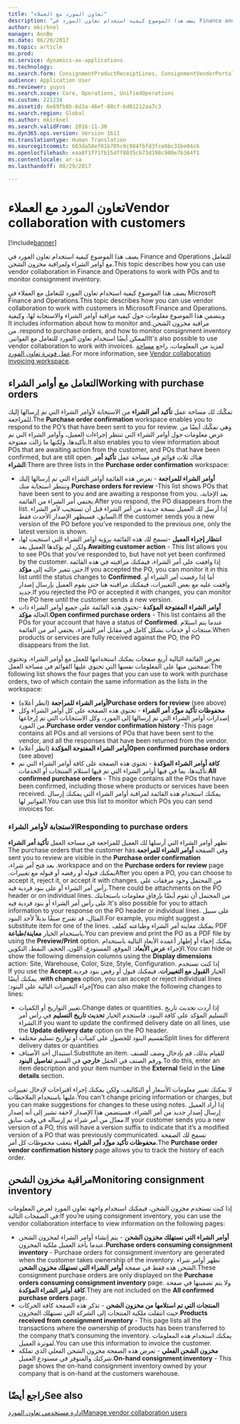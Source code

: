 ```yaml
---
title: "تعاون المورد مع العملاء"
description: "يصف هذا الموضوع كيفية استخدام تعاون المورد في Finance and Operations للتعامل مع أوامر الشراء ولمراقبة مخزون الشحن."
author: mkirknel
manager: AnnBe
ms.date: 06/20/2017
ms.topic: article
ms.prod: 
ms.service: dynamics-ax-applications
ms.technology: 
ms.search.form: ConsignmentProductReceiptLines, ConsignmentVendorPortalOnHand, PurchVendorPortalConfirmedOrders, PurchVendorPortalOriginalOrder, PurchVendorPortalResponsesHistoryList, PurchVendorPortalResponsesPart
audience: Application User
ms.reviewer: yuyus
ms.search.scope: Core, Operations, UnifiedOperations
ms.custom: 221234
ms.assetid: 6e69fb8b-6d3a-46ef-88cf-6d01212aa7c3
ms.search.region: Global
ms.author: mkirknel
ms.search.validFrom: 2016-11-30
ms.dyn365.ops.version: Version 1611
ms.translationtype: Human Translation
ms.sourcegitcommit: 663da58ef01b705c0c984fbfd3fce8bc31be04c6
ms.openlocfilehash: eaa8f1f71fb15dff8035cb73d198c980e7b364f1
ms.contentlocale: ar-sa
ms.lasthandoff: 08/29/2017

---
```


# <a name="vendor-collaboration-with-customers"></a><span data-ttu-id="604ae-103">تعاون المورد مع العملاء</span><span class="sxs-lookup"><span data-stu-id="604ae-103">Vendor collaboration with customers</span></span>

[!include[banner](../includes/banner.md)]


<span data-ttu-id="604ae-104">يصف هذا الموضوع كيفية استخدام تعاون المورد في Finance and Operations للتعامل مع أوامر الشراء ولمراقبة مخزون الشحن.</span><span class="sxs-lookup"><span data-stu-id="604ae-104">This topic describes how you can use vendor collaboration in Finance and Operations to work with POs and to monitor consignment inventory.</span></span>

<span data-ttu-id="604ae-105">يصف هذا الموضوع كيفية استخدام تعاون المورد للتعامل مع العملاء في Microsoft Finance and Operations.</span><span class="sxs-lookup"><span data-stu-id="604ae-105">This topic describes how you can use vendor collaboration to work with customers in Microsoft Finance and Operations.</span></span> <span data-ttu-id="604ae-106">‏‫ويتضمن هذا الموضوع معلومات حول كيفية مراقبة أوامر الشراء والاستجابة لها، وكيفية مراقبة مخزون الشحن.</span><span class="sxs-lookup"><span data-stu-id="604ae-106">It includes information about how to monitor and respond to purchase orders, and how to monitor consignment inventory.</span></span> <span data-ttu-id="604ae-107">من الممكن أيضًا استخدام تعاون المورد للتعامل مع الفواتير.‬</span><span class="sxs-lookup"><span data-stu-id="604ae-107">It's also possible to use vendor collaboration to work with invoices.</span></span> <span data-ttu-id="604ae-108">لمزيد من المعلومات، راجع [مساحة عمل فوترة تعاون المورد](/dynamics365/unified-operations/financials/accounts-payable/vendor-portal-invoicing-workspace).</span><span class="sxs-lookup"><span data-stu-id="604ae-108">For more information, see [Vendor collaboration invoicing workspace](/dynamics365/unified-operations/financials/accounts-payable/vendor-portal-invoicing-workspace).</span></span>

## <a name="working-with-purchase-orders"></a><span data-ttu-id="604ae-109">التعامل مع أوامر الشراء</span><span class="sxs-lookup"><span data-stu-id="604ae-109">Working with purchase orders</span></span>
<span data-ttu-id="604ae-110">تمكّنك لك مساحة عمل **تأكيد أمر الشراء** من الاستجابة لأوامر الشراء التي تم إرسالها إليك للمراجعة.</span><span class="sxs-lookup"><span data-stu-id="604ae-110">The **Purchase order confirmation** workspace enables you to respond to the PO’s that have been sent to you for review.</span></span> <span data-ttu-id="604ae-111">وهي تمكّنك أيضًا من عرض معلومات حول أوامر الشراء التي تنتظر إجراءات العميل، وأوامر الشراء التي تم تأكيدها، ولكنها ما زالت مفتوحة.</span><span class="sxs-lookup"><span data-stu-id="604ae-111">It also enables you to view information about POs that are awaiting action from the customer, and POs that have been confirmed, but are still open.</span></span> <span data-ttu-id="604ae-112">هناك ثلاث قوائم في مساحة عمل **تأكيد أمر الشراء**:</span><span class="sxs-lookup"><span data-stu-id="604ae-112">There are three lists in the **Purchase order confirmation** workspace:</span></span>

-   <span data-ttu-id="604ae-113">**أوامر الشراء للمراجعة** - تعرض هذه القائمة أوامر الشراء التي تم إرسالها إليك وتنتظر استجابة منك.</span><span class="sxs-lookup"><span data-stu-id="604ae-113">**Purchase orders for review** -This list shows POs that have been sent to you and are awaiting a response from you.</span></span> <span data-ttu-id="604ae-114">بعد الإجابة، يختفي أمر الشراء من القائمة.</span><span class="sxs-lookup"><span data-stu-id="604ae-114">After you respond, the PO disappears from the list.</span></span> <span data-ttu-id="604ae-115">إذا أرسل لك العميل نسخة جديدة من أمر الشراء قبل أن تستجيب لأمر الشراء السابق، فسيظهر الإصدار الأحدث فقط.</span><span class="sxs-lookup"><span data-stu-id="604ae-115">If the customer sends you a new version of the PO before you’ve responded to the previous one, only the latest version is shown.</span></span>
-   <span data-ttu-id="604ae-116">**انتظار إجراء العميل‬** -تسمح لك هذه القائمة برؤية أوامر الشراء التي استجبت لها، ولكن لم يؤكدها العميل بعد.</span><span class="sxs-lookup"><span data-stu-id="604ae-116">**Awaiting customer action** - This list allows you to see POs that you’ve responded to, but have not yet been confirmed by the customer.</span></span> <span data-ttu-id="604ae-117">إذا وافقت على أمر الشراء، فيمكنك مراقبته في هذه القائمة حتى تتغير حالته إلى **مؤكد**.</span><span class="sxs-lookup"><span data-stu-id="604ae-117">If you accepted the PO, you can monitor it in this list until the status changes to **Confirmed**.</span></span> <span data-ttu-id="604ae-118">أما إذا رفضت أمر الشراء أو وافقت عليه مع بعض التغييرات، فيمكنك مراقبته هنا حتى يقوم العميل بإرسال إصدار جديد.</span><span class="sxs-lookup"><span data-stu-id="604ae-118">If you rejected the PO or accepted it with changes, you can monitor the PO here until the customer sends a new version.</span></span>
-   <span data-ttu-id="604ae-119">**أوامر الشراء المفتوحة المؤكدة** -تحتوي هذه القائمة على جميع أوامر الشراء ذات الحالة **مؤكد**.</span><span class="sxs-lookup"><span data-stu-id="604ae-119">**Open confirmed purchase orders** - This list contains all the POs for your account that have a status of **Confirmed**.</span></span> <span data-ttu-id="604ae-120">عندما يتم استلام منتجات أو خدمات بشكل كامل في مقابل أمر الشراء، يختفي أمر من القائمة.</span><span class="sxs-lookup"><span data-stu-id="604ae-120">When products or services are fully received against the PO, the PO disappears from the list.</span></span>

<span data-ttu-id="604ae-121">تعرض القائمة التالية أربع صفحات يمكنك استخدامها للعمل مع أوامر الشراء، وتحتوي صفحتين منها على المعلومات نفسها التي تحتوي عليها القوائم في مساحة العمل:</span><span class="sxs-lookup"><span data-stu-id="604ae-121">The following list shows the four pages that you can use to work with purchase orders, two of which contain the same information as the lists in the workspace:</span></span>

-   <span data-ttu-id="604ae-122">**أوامر الشراء للمراجعة** (انظر أعلاه)</span><span class="sxs-lookup"><span data-stu-id="604ae-122">**Purchase orders for review** (see above)</span></span>
-   <span data-ttu-id="604ae-123">**محفوظات تأكيد مورِّد أمر الشراء** - تحتوي هذه الصفحة على كل أوامر الشراء وكل إصدارات أوامر الشراء التي تم إرسالها إلى المورد، وكل الاستجابات التي تم إرجاعها من المورد.</span><span class="sxs-lookup"><span data-stu-id="604ae-123">**Purchase order vendor confirmation history** -This page contains all POs and all versions of POs that have been sent to the vendor, and all the responses that have been returned from the vendor.</span></span>
-   <span data-ttu-id="604ae-124">**أوامر الشراء المفتوحة المؤكدة** (انظر أعلاه)</span><span class="sxs-lookup"><span data-stu-id="604ae-124">**Open confirmed purchase orders** (see above)</span></span>
-   <span data-ttu-id="604ae-125">**كافة أوامر الشراء المؤكدة‬** - تحتوي هذه الصفحة على كافة أوامر الشراء التي تم تأكيدها، بما في فيها أوامر الشراء التي تم فيها استلام المنتجات أو الخدمات.</span><span class="sxs-lookup"><span data-stu-id="604ae-125">**All confirmed purchase orders** - This page contains all the POs that have been confirmed, including those where products or services have been received.</span></span> <span data-ttu-id="604ae-126">يمكنك استخدام هذه القائمة لمراقبة أوامر الشراء التي يمكنك إرسال الفواتير لها.</span><span class="sxs-lookup"><span data-stu-id="604ae-126">You can use this list to monitor which POs you can send invoices for.</span></span>

### <a name="responding-to-purchase-orders"></a><span data-ttu-id="604ae-127">الاستجابة لأوامر الشراء</span><span class="sxs-lookup"><span data-stu-id="604ae-127">Responding to purchase orders</span></span>

<span data-ttu-id="604ae-128">‏‫تظهر أوامر الشراء التي أرسلها لك العميل للمراجعة في مساحة العمل **تأكيد أمر الشراء** وفي الصفحة **أوامر الشراء للمراجعة‬‬‏‫**.</span><span class="sxs-lookup"><span data-stu-id="604ae-128">The purchase orders that the customer has sent you to review are visible in the **Purchase order confirmation** workspace and on the **Purchase orders for review** page.</span></span> <span data-ttu-id="604ae-129">بعد فتح أمر شراء، يمكنك قبوله أو رفضه أو قبوله مع تغييرات.‬</span><span class="sxs-lookup"><span data-stu-id="604ae-129">After you open a PO, you can choose to accept it, reject it, or accept it with changes.</span></span> <span data-ttu-id="604ae-130">من المحتمل وجود مرفقات على رأس أمر الشراء أو على بنود فردية فيه.</span><span class="sxs-lookup"><span data-stu-id="604ae-130">There could be attachments on the PO header or on individual lines.</span></span> <span data-ttu-id="604ae-131">من المحتمل أن تقوم أيضًا بإرفاق معلومات باستجابتك على رأس أمر الشراء أو بنود فردية فيه.</span><span class="sxs-lookup"><span data-stu-id="604ae-131">It's also possible for you to attach information to your response on the PO header or individual lines.</span></span> <span data-ttu-id="604ae-132">على سبيل المثال، قد تقترح صنفًا بديلاً لأحد البنود.</span><span class="sxs-lookup"><span data-stu-id="604ae-132">For example, you might suggest a substitute item for one of the lines.</span></span> <span data-ttu-id="604ae-133">يمكنك معاينة أمر الشراء وطباعته كملف PDF باستخدام الخيار **معاينة/طباعة**.</span><span class="sxs-lookup"><span data-stu-id="604ae-133">You can preview and print the PO as a PDF file by using the **Preview/Print** option.</span></span> <span data-ttu-id="604ae-134">يمكنك إخفاء أو إظهار أعمدة الأبعاد التالية باستخدام الإجراء **عرض الأبعاد**: الموقع، المستودع، اللون، الحجم، النمط، التكوين.</span><span class="sxs-lookup"><span data-stu-id="604ae-134">You can hide or show the following dimension columns using the **Display dimensions** action: Site, Warehouse, Color, Size, Style, Configuration.</span></span> <span data-ttu-id="604ae-135">إذا كنت تستخدم الخيار **‬‏‫القبول مع التغييرات**، فيمكنك قبول أو رفض بنود فردية.</span><span class="sxs-lookup"><span data-stu-id="604ae-135">If you use the **Accept with changes** option, you can accept or reject individual lines.</span></span> <span data-ttu-id="604ae-136">يمكنك أيضًا إجراء التغييرات التالية على البنود:‬</span><span class="sxs-lookup"><span data-stu-id="604ae-136">You can also make the following changes to lines:</span></span>

-   <span data-ttu-id="604ae-137">تغيير التواريخ أو الكميات.</span><span class="sxs-lookup"><span data-stu-id="604ae-137">Change dates or quantities.</span></span> <span data-ttu-id="604ae-138">إذا أردت تحديث تاريخ التسليم المؤكد على كافة البنود، فاستخدم الخيار **تحديث تاريخ التسليم** في رأس أمر الشراء.</span><span class="sxs-lookup"><span data-stu-id="604ae-138">If you want to update the confirmed delivery date on all lines, use the **Update delivery date** option on the PO header.</span></span>
-   <span data-ttu-id="604ae-139">تقسيم البنود للحصول على كميات أو تواريخ تسليم مختلفة</span><span class="sxs-lookup"><span data-stu-id="604ae-139">Split lines for different delivery dates or quantities</span></span>
-   <span data-ttu-id="604ae-140">استبدال أحد الأصناف.</span><span class="sxs-lookup"><span data-stu-id="604ae-140">Substitute an item.</span></span> <span data-ttu-id="604ae-141">للقيام بذلك، قم بإدخال وصف للصنف ورقم الصنف في الحقل **خارجي** في القسم **تفاصيل البنود‬**.</span><span class="sxs-lookup"><span data-stu-id="604ae-141">To do this, enter an item description and your item number in the **External** field in the **Line details** section.</span></span>

<span data-ttu-id="604ae-142">لا يمكنك تغيير معلومات الأسعار أو التكاليف، ولكن يمكنك إجراء اقتراحات لإدخال تغييرات عليها باستخدام الملاحظات.</span><span class="sxs-lookup"><span data-stu-id="604ae-142">You can't change pricing information or charges, but you can make suggestions for changes to these using notes.</span></span> <span data-ttu-id="604ae-143">إذا أراد العميل إرسال إصدار جديد من أمر الشراء، فسيتضمن هذا الإصدار لاحقة تشير إلى أنه إصدار معدّل من أمر شراء تم إرساله في وقت سابق.</span><span class="sxs-lookup"><span data-stu-id="604ae-143">If your customer sends you a new version of a PO, this will have a version suffix to indicate that it’s a modified version of a PO that was previously communicated.</span></span> <span data-ttu-id="604ae-144">تسمح لك الصفحة **محفوظات تأكيد مورِّد أمر الشراء‬** بتعقب محفوظات كل أمر.</span><span class="sxs-lookup"><span data-stu-id="604ae-144">The **Purchase order vendor confirmation history** page allows you to track the history of each order.</span></span>

## <a name="monitoring-consignment-inventory"></a><span data-ttu-id="604ae-145">مراقبة مخزون الشحن</span><span class="sxs-lookup"><span data-stu-id="604ae-145">Monitoring consignment inventory</span></span>
<span data-ttu-id="604ae-146">إذا كنت تستخدم مخزون الشحن، فيمكنك استخدام واجهة تعاون المورد لعرض المعلومات في الصفحات التالية:</span><span class="sxs-lookup"><span data-stu-id="604ae-146">If you’re using consignment inventory, you can use the vendor collaboration interface to view information on the following pages:</span></span>

-   <span data-ttu-id="604ae-147">**أوامر الشراء التي تستهلك مخزون الشحن‬** - يتم إنشاء أوامر الشراء لمخزون الشحن عندما يأخذ العميل ملكية المخزون.</span><span class="sxs-lookup"><span data-stu-id="604ae-147">**Purchase orders consuming consignment inventory** - Purchase orders for consignment inventory are generated when the customer takes ownership of the inventory.</span></span> <span data-ttu-id="604ae-148">تظهر أوامر شراء الشحن هذه فقط في صفحة **أوامر الشراء التي تستهلك مخزون الشحن**.</span><span class="sxs-lookup"><span data-stu-id="604ae-148">These consignment purchase orders are only displayed on the **Purchase orders consuming consignment inventory** page.</span></span> <span data-ttu-id="604ae-149">ولا يتم تضمينها في صفحة **كافة أوامر الشراء المؤكدة‬**.</span><span class="sxs-lookup"><span data-stu-id="604ae-149">They are not included on the **All confirmed purchase orders** page.</span></span>
-   <span data-ttu-id="604ae-150">**المنتجات التي تم استلامها من مخزون الشحن‬** - تذكر هذه الصفحة كافة الحركات حيث انتقلت ملكية المنتجات إلى الشركة التي تستهلك المخزون.</span><span class="sxs-lookup"><span data-stu-id="604ae-150">**Products received from consignment inventory** - This page lists all the transactions where the ownership of products has been transferred to the company that’s consuming the inventory.</span></span> <span data-ttu-id="604ae-151">يمكنك استخدام هذه المعلومات لفوترة العميل.</span><span class="sxs-lookup"><span data-stu-id="604ae-151">You can use this information to invoice the customer.</span></span>
-   <span data-ttu-id="604ae-152">**مخزون الشحن الفعلي‬** - تعرض هذه الصفحة مخزون الشحن الفعلي‬ الذي تملكه شركتك والمتوفر في مستودع العميل.</span><span class="sxs-lookup"><span data-stu-id="604ae-152">**On-hand consignment inventory** - This page shows the on-hand consignment inventory owned by your company that is on-hand at the customers warehouse.</span></span>


<a name="see-also"></a><span data-ttu-id="604ae-153">راجع أيضًا</span><span class="sxs-lookup"><span data-stu-id="604ae-153">See also</span></span>
--------

[<span data-ttu-id="604ae-154">إدارة مستخدمي تعاون المورد‬</span><span class="sxs-lookup"><span data-stu-id="604ae-154">Manage vendor collaboration users</span></span>](manage-vendor-collaboration-users.md)




